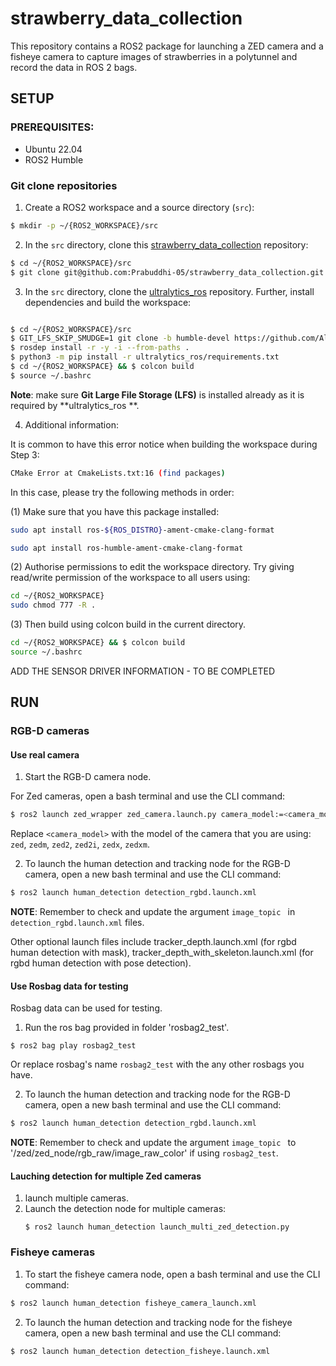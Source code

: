 # strawberry_data_collection

This repository contains a ROS2 package for launching a ZED camera and a fisheye camera to capture images of strawberries in a polytunnel and record the data in ROS 2 bags.

## SETUP 

### PREREQUISITES:
- Ubuntu 22.04
- ROS2 Humble

### Git clone repositories
1. Create a ROS2 workspace and a source directory (`src`):
```bash
$ mkdir -p ~/{ROS2_WORKSPACE}/src
```
2. In the `src` directory, clone this [strawberry_data_collection](https://github.com/Prabuddhi-05/strawberry_data_collection.git) repository:
```bash
$ cd ~/{ROS2_WORKSPACE}/src
$ git clone git@github.com:Prabuddhi-05/strawberry_data_collection.git
```
3. In the `src` directory, clone the [ultralytics_ros](https://github.com/Alpaca-zip/ultralytics_ros.git) repository. Further, install dependencies and build the workspace: 
```bash

$ cd ~/{ROS2_WORKSPACE}/src
$ GIT_LFS_SKIP_SMUDGE=1 git clone -b humble-devel https://github.com/Alpaca-zip/ultralytics_ros.git 
$ rosdep install -r -y -i --from-paths .
$ python3 -m pip install -r ultralytics_ros/requirements.txt 
$ cd ~/{ROS2_WORKSPACE} && $ colcon build
$ source ~/.bashrc
```

**Note**: make sure **Git Large File Storage (LFS)** is installed already as it is required by **ultralytics_ros **. 

4. Additional information:

It is common to have this error notice when building the workspace during Step 3:

```bash
CMake Error at CmakeLists.txt:16 (find packages)
```

In this case, please try the following methods in order:
   
   (1) Make sure that you have this package installed:
      
   ```bash     
   sudo apt install ros-${ROS_DISTRO}-ament-cmake-clang-format
   ```
   
   ```bash
   sudo apt install ros-humble-ament-cmake-clang-format
   ```
      
   (2) Authorise permissions to edit the workspace directory. Try giving read/write permission of the workspace to all users using:
      
   ```bash
   cd ~/{ROS2_WORKSPACE}
   sudo chmod 777 -R .
   ```
      
   (3) Then build using colcon build in the current directory.
      
   ```bash
   cd ~/{ROS2_WORKSPACE} && $ colcon build
   source ~/.bashrc
   ```

ADD THE SENSOR DRIVER INFORMATION - TO BE COMPLETED

## RUN

### RGB-D cameras
#### Use real camera
1. Start the RGB-D camera node.
   
For Zed cameras, open a bash terminal and use the CLI command: 
```bash
$ ros2 launch zed_wrapper zed_camera.launch.py camera_model:=<camera_model>
```
Replace `<camera_model>` with the model of the camera that you are using: `zed`, `zedm`, `zed2`, `zed2i`, `zedx`, `zedxm`.

2. To launch the human detection and tracking node for the RGB-D camera, open a new bash terminal and use the CLI command: 
```bash
$ ros2 launch human_detection detection_rgbd.launch.xml
```
**NOTE**: Remember to check and update the argument ``image_topic `` in ``detection_rgbd.launch.xml`` files.

Other optional launch files include tracker_depth.launch.xml (for rgbd human detection with mask), tracker_depth_with_skeleton.launch.xml (for rgbd human detection with pose detection).

#### Use Rosbag data for testing

Rosbag data can be used for testing.
1. Run the ros bag provided in folder 'rosbag2_test'.
   
```
$ ros2 bag play rosbag2_test
```
Or replace rosbag's name `rosbag2_test` with the any other rosbags you have.

2. To launch the human detection and tracking node for the RGB-D camera, open a new bash terminal and use the CLI command: 
```bash
$ ros2 launch human_detection detection_rgbd.launch.xml
```
**NOTE**: Remember to check and update the argument ``image_topic `` to '/zed/zed_node/rgb_raw/image_raw_color' if using `rosbag2_test`.

#### Lauching detection for multiple Zed cameras

1. launch multiple cameras.
2. Launch the detection node for multiple cameras:
   ```
   $ ros2 launch human_detection launch_multi_zed_detection.py
   ```

### Fisheye cameras
1. To start the fisheye camera node, open a bash terminal and use the CLI command:
```bash
$ ros2 launch human_detection fisheye_camera_launch.xml
```
2. To launch the human detection and tracking node for the fisheye camera, open a new bash terminal and use the CLI command: 

```bash
$ ros2 launch human_detection detection_fisheye.launch.xml


```

